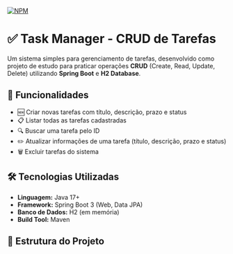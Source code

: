 [![NPM](https://img.shields.io/npm/l/react)](https://github.com/raphafulldev/assets/blob/main/LICENSE) 

# ✅ Task Manager - CRUD de Tarefas  

Um sistema simples para gerenciamento de tarefas, desenvolvido como projeto de estudo para praticar operações **CRUD** (Create, Read, Update, Delete) utilizando **Spring Boot** e **H2 Database**.  

## 🚀 Funcionalidades  
- 🆕 Criar novas tarefas com título, descrição, prazo e status  
- 📋 Listar todas as tarefas cadastradas  
- 🔍 Buscar uma tarefa pelo ID  
- ✏️ Atualizar informações de uma tarefa (título, descrição, prazo e status)  
- 🗑️ Excluir tarefas do sistema  

## 🛠️ Tecnologias Utilizadas  
- **Linguagem:** Java 17+  
- **Framework:** Spring Boot 3 (Web, Data JPA)  
- **Banco de Dados:** H2 (em memória)  
- **Build Tool:** Maven  

## 📂 Estrutura do Projeto  
